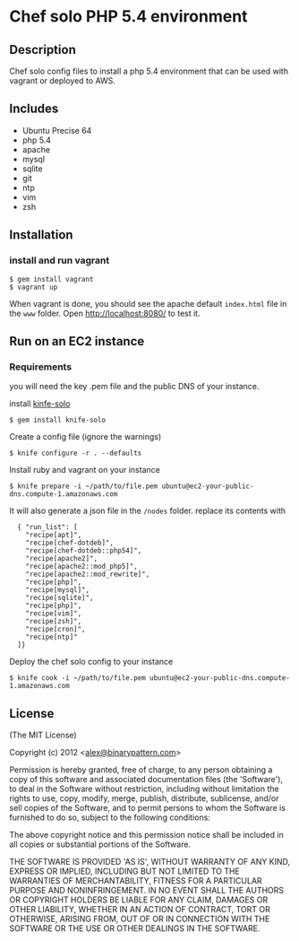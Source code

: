 # Chef solo PHP 5.4 environment

## Description

Chef solo config files to install a php 5.4 environment that can be used with vagrant or deployed to AWS.

## Includes

* Ubuntu Precise 64
* php 5.4
* apache
* mysql
* sqlite
* git
* ntp
* vim
* zsh

## Installation

### install and run vagrant

    $ gem install vagrant
    $ vagrant up

When vagrant is done, you should see the apache default ```index.html``` file in the ```www``` folder. Open [http://localhost:8080/](http://localhost:8080/) to test it.

## Run on an EC2 instance

### Requirements

you will need the key .pem file and the public DNS of your instance.

install [kinfe-solo](https://github.com/matschaffer/knife-solo)

    $ gem install knife-solo

Create a config file (ignore the warnings)

    $ knife configure -r . --defaults

Install ruby and vagrant on your instance

    $ knife prepare -i ~/path/to/file.pem ubuntu@ec2-your-public-dns.compute-1.amazonaws.com

It will also generate a json file in the ```/nodes``` folder. replace its contents with

```
  { "run_list": [
    "recipe[apt]", 
    "recipe[chef-dotdeb]", 
    "recipe[chef-dotdeb::php54]", 
    "recipe[apache2]",
    "recipe[apache2::mod_php5]",
    "recipe[apache2::mod_rewrite]",
    "recipe[php]",
    "recipe[mysql]",
    "recipe[sqlite]",
    "recipe[php]",
    "recipe[vim]",
    "recipe[zsh]",
    "recipe[cron]",
    "recipe[ntp]"
  ]}
```

Deploy the chef solo config to your instance

    $ knife cook -i ~/path/to/file.pem ubuntu@ec2-your-public-dns.compute-1.amazonaws.com

## License 

(The MIT License)

Copyright (c) 2012 &lt;alex@binarypattern.com&gt;

Permission is hereby granted, free of charge, to any person obtaining
a copy of this software and associated documentation files (the
'Software'), to deal in the Software without restriction, including
without limitation the rights to use, copy, modify, merge, publish,
distribute, sublicense, and/or sell copies of the Software, and to
permit persons to whom the Software is furnished to do so, subject to
the following conditions:

The above copyright notice and this permission notice shall be
included in all copies or substantial portions of the Software.

THE SOFTWARE IS PROVIDED 'AS IS', WITHOUT WARRANTY OF ANY KIND,
EXPRESS OR IMPLIED, INCLUDING BUT NOT LIMITED TO THE WARRANTIES OF
MERCHANTABILITY, FITNESS FOR A PARTICULAR PURPOSE AND NONINFRINGEMENT.
IN NO EVENT SHALL THE AUTHORS OR COPYRIGHT HOLDERS BE LIABLE FOR ANY
CLAIM, DAMAGES OR OTHER LIABILITY, WHETHER IN AN ACTION OF CONTRACT,
TORT OR OTHERWISE, ARISING FROM, OUT OF OR IN CONNECTION WITH THE
SOFTWARE OR THE USE OR OTHER DEALINGS IN THE SOFTWARE.
